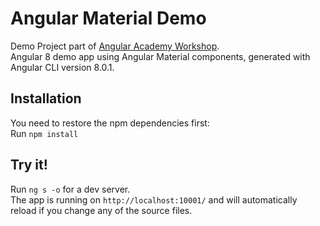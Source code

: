 # Angular Material Demo

Demo Project part of [Angular Academy Workshop](https://angular.ac).  
Angular 8 demo app using Angular Material components, generated with Angular CLI version 8.0.1.

## Installation

You need to restore the npm dependencies first:  
Run `npm install`

## Try it!

Run `ng s -o` for a dev server.  
The app is running on `http://localhost:10001/` and will automatically reload if you change any of the source files.
